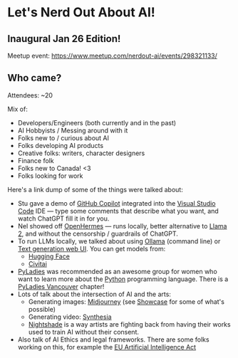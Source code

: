 # Let's Nerd Out About AI!
## Inaugural Jan 26 Edition!

Meetup event: https://www.meetup.com/nerdout-ai/events/298321133/

## Who came?
Attendees: ~20

Mix of:
- Developers/Engineers (both currently and in the past)
- AI Hobbyists / Messing around with it
- Folks new to / curious about AI
- Folks developing AI products
- Creative folks: writers, character designers
- Finance folk
- Folks new to Canada! <3
- Folks looking for work

Here's a link dump of some of the things were talked about:

* Stu gave a demo of [GitHub Copilot](https://github.com/features/copilot) integrated into the [Visual Studio Code](https://code.visualstudio.com/) IDE — type some comments that describe what you want, and watch ChatGPT fill it in for you.
* Nel showed off [OpenHermes](https://huggingface.co/teknium/OpenHermes-2-Mistral-7B) — runs locally, better alternative to [Llama 2](https://ai.meta.com/llama/), and without the censorship / guardrails of ChatGPT.
* To run LLMs locally, we talked about using [Ollama](https://ollama.ai/) (command line) or [Text generation web UI](https://github.com/oobabooga/text-generation-webui). You can get models from:
  * [Hugging Face](https://huggingface.co/) 
  * [Civitai](https://civitai.com/)
* [PyLadies](https://pyladies.com/) was recommended as an awesome group for women who want to learn more about the [Python](https://www.python.org/) programming language. There is a [PyLadies Vancouver](https://www.meetup.com/pyladies-vancouver/) chapter!
* Lots of talk about the intersection of AI and the arts:
  * Generating images: [Midjourney](https://www.midjourney.com/) (see [Showcase](https://legacy.midjourney.com/showcase/recent/) for some of what's possible)
  * Generating video: [Synthesia](https://www.synthesia.io/)
  * [Nightshade](https://www.technologyreview.com/2023/10/23/1082189/data-poisoning-artists-fight-generative-ai/) is a way artists are fighting back from having their works used to train AI without their consent.
* Also talk of AI Ethics and legal frameworks. There are some folks working on this, for example the [EU Artificial Intelligence Act](https://artificialintelligenceact.eu/)

